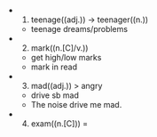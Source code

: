 -
  1. teenage((adj.)) -> teenager((n.))
	- teenage dreams/problems
-
  2. mark((n.[C]/v.))
	- get high/low marks
	- mark in read
-
  3. mad((adj.)) > angry
	- drive sb mad
	- The noise drive me mad.
-
  4. exam((n.[C])) =